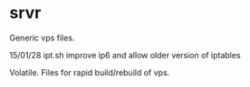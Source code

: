 # srvr
Generic vps files.

15/01/28 ipt.sh improve ip6 and allow older version of iptables

Volatile.
Files for rapid build/rebuild of vps.
